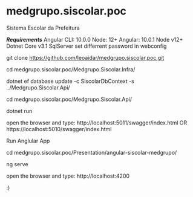 # medgrupo.siscolar.poc

Sistema Escolar da Prefeitura 

***Requirements***
Angular CLI: 10.0.0
Node: 12+
Angular: 10.0.1
Node v12+
Dotnet Core v3.1
SqlServer set differrent password in webconfig

git clone https://github.com/leoaidar/medgrupo.siscolar.poc.git

cd medgrupo.siscolar.poc/Medgrupo.Siscolar.Infra/

dotnet ef database update -c SiscolarDbContext  -s ../Medgrupo.Siscolar.Api/

cd medgrupo.siscolar.poc/Medgrupo.Siscolar.Api/

dotnet run

open the browser and type: 
  http://localhost:5011/swagger/index.html
  OR
  https://localhost:5010/swagger/index.html


Run Anglular App

cd medgrupo.siscolar.poc/Presentation/angular-siscolar-medgrupo/

ng serve

open the browser and type: 
  http://localhost:4200
  

:)
